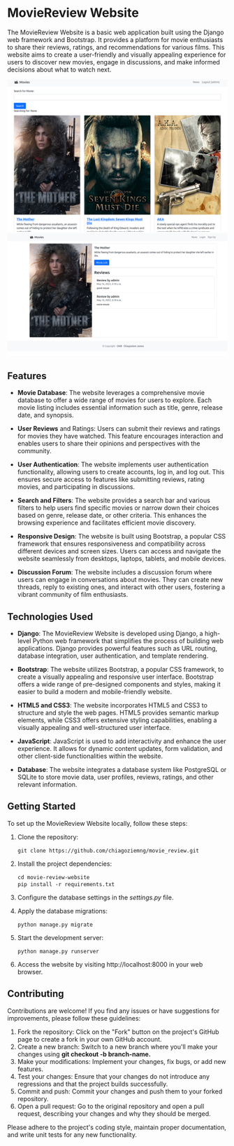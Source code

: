 # MovieReview Website

The MovieReview Website is a basic web application built using the Django web framework and Bootstrap. It provides a platform for movie enthusiasts to share their reviews, ratings, and recommendations for various films. This website aims to create a user-friendly and visually appealing experience for users to discover new movies, engage in discussions, and make informed decisions about what to watch next.

![My Image](./moviereview/static/images/1.png)
![My Image](./moviereview/static/images/2.png)


## Features

- __Movie Database__: The website leverages a comprehensive movie database to offer a wide range of movies for users to explore. Each movie listing includes essential information such as title, genre, release date, and synopsis.

- __User Reviews__ and Ratings: Users can submit their reviews and ratings for movies they have watched. This feature encourages interaction and enables users to share their opinions and perspectives with the community.

- __User Authentication__: The website implements user authentication functionality, allowing users to create accounts, log in, and log out. This ensures secure access to features like submitting reviews, rating movies, and participating in discussions.

- __Search and Filters__: The website provides a search bar and various filters to help users find specific movies or narrow down their choices based on genre, release date, or other criteria. This enhances the browsing experience and facilitates efficient movie discovery.

- __Responsive Design__: The website is built using Bootstrap, a popular CSS framework that ensures responsiveness and compatibility across different devices and screen sizes. Users can access and navigate the website seamlessly from desktops, laptops, tablets, and mobile devices.

- __Discussion Forum__: The website includes a discussion forum where users can engage in conversations about movies. They can create new threads, reply to existing ones, and interact with other users, fostering a vibrant community of film enthusiasts.

## Technologies Used

- __Django__: The MovieReview Website is developed using Django, a high-level Python web framework that simplifies the process of building web applications. Django provides powerful features such as URL routing, database integration, user authentication, and template rendering.

- __Bootstrap__: The website utilizes Bootstrap, a popular CSS framework, to create a visually appealing and responsive user interface. Bootstrap offers a wide range of pre-designed components and styles, making it easier to build a modern and mobile-friendly website.

- __HTML5 and CSS3__: The website incorporates HTML5 and CSS3 to structure and style the web pages. HTML5 provides semantic markup elements, while CSS3 offers extensive styling capabilities, enabling a visually appealing and well-structured user interface.

- __JavaScript__: JavaScript is used to add interactivity and enhance the user experience. It allows for dynamic content updates, form validation, and other client-side functionalities within the website.

- __Database__: The website integrates a database system like PostgreSQL or SQLite to store movie data, user profiles, reviews, ratings, and other relevant information.

## Getting Started

To set up the MovieReview Website locally, follow these steps:
1. Clone the repository:
    ```shell
    git clone https://github.com/chiagoziemng/movie_review.git
    ```

2. Install the project dependencies:
    ```shell
    cd movie-review-website
    pip install -r requirements.txt
    ```

3. Configure the database settings in the _settings.py_ file.

4. Apply the database migrations:
    ```shell
    python manage.py migrate
    ```

5. Start the development server:
    ```shell
    python manage.py runserver
    ```

6. Access the website by visiting http://localhost:8000 in your web browser.

## Contributing

Contributions are welcome! If you find any issues or have suggestions for improvements, please follow these guidelines:

1. Fork the repository: Click on the "Fork" button on the project's GitHub page to create a fork in your own GitHub account.
2. Create a new branch: Switch to a new branch where you'll make your changes using __git checkout -b branch-name.__
3. Make your modifications: Implement your changes, fix bugs, or add new features.
4. Test your changes: Ensure that your changes do not introduce any regressions and that the project builds successfully.
5. Commit and push: Commit your changes and push them to your forked repository.
6. Open a pull request: Go to the original repository and open a pull request, describing your changes and why they should be merged.

Please adhere to the project's coding style, maintain proper documentation, and write unit tests for any new functionality.
